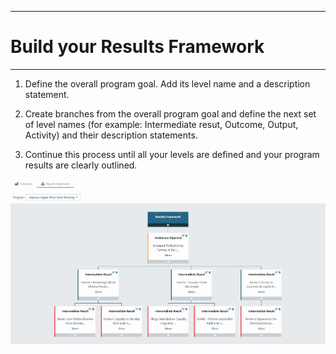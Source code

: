 ****
# Build your Results Framework
---

1. Define the overall program goal. Add its level name and a description statement.

2. Create branches from the overall program goal and define the next set of level names (for example: Intermediate resut, Outcome, Output, Activity) and their description statements.

3. Continue this process until all your levels are defined and your program results are clearly outlined.

![](/assets/rf_gif.gif)




